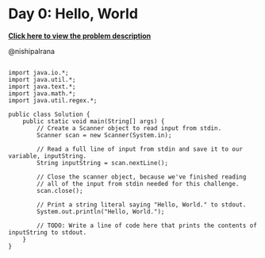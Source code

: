 # Day 0: Hello, World

**[Click here to view the problem description](https://www.hackerrank.com/challenges/30-hello-world/problem)**

@nishipalrana

```

import java.io.*;
import java.util.*;
import java.text.*;
import java.math.*;
import java.util.regex.*;

public class Solution {
	public static void main(String[] args) {
        // Create a Scanner object to read input from stdin.
		Scanner scan = new Scanner(System.in); 
		
		// Read a full line of input from stdin and save it to our variable, inputString.
		String inputString = scan.nextLine(); 

		// Close the scanner object, because we've finished reading 
        // all of the input from stdin needed for this challenge.
		scan.close(); 
      
		// Print a string literal saying "Hello, World." to stdout.
		System.out.println("Hello, World.");
      
	    // TODO: Write a line of code here that prints the contents of inputString to stdout.
	}
}
```

